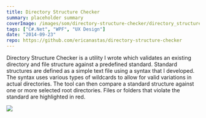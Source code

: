 ```yaml
---
title: Directory Structure Checker
summary: placeholder summary
coverImage: /images/som/directory-structure-checker/directory_structure_checker.png
tags: ["C#.Net", "WPF", "UX Design"]
date: "2014-09-23"
repo: https://github.com/ericanastas/directory-structure-checker
---
```


Directory Structure Checker is a utility I wrote which validates an existing directory and file structure against a predefined standard. Standard structures are defined as a simple text file using a syntax that I developed. The syntax uses various types of wildcards to allow for valid variations in actual directories. The tool can then compare a standard structure against one or more selected root directories. Files or folders that violate the standard are highlighted in red.

![](/images/som/directory-structure-checker/directory_structure_checker1.png)
